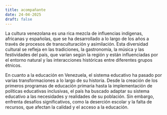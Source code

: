 ```yaml
---
title: acompañante
date: 24-04-2025
draft: false
---
```


La cultura venezolana es una rica mezcla de influencias indígenas, africanas y españolas, que se ha desarrollado a lo largo de los años a través de procesos de transculturación y asimilación. Esta diversidad cultural se refleja en las tradiciones, la gastronomía, la música y las festividades del país, que varían según la región y están influenciadas por el entorno natural y las interacciones históricas entre diferentes grupos étnicos.

En cuanto a la educación en Venezuela, el sistema educativo ha pasado por varias transformaciones a lo largo de su historia. Desde la creación de los primeros programas de educación primaria hasta la implementación de políticas educativas inclusivas, el país ha buscado adaptar su sistema educativo a las necesidades y realidades de su población. Sin embargo, enfrenta desafíos significativos, como la deserción escolar y la falta de recursos, que afectan la calidad y el acceso a la educación.